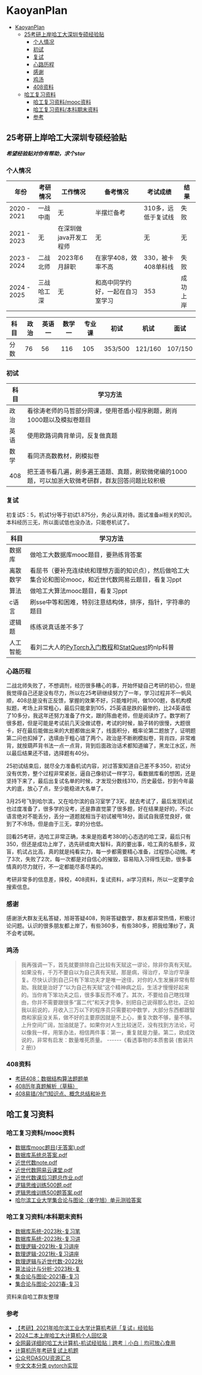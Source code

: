 # KaoyanPlan

- [KaoyanPlan](#kaoyanplan)
  - [25考研上岸哈工大深圳专硕经验贴](#25考研上岸哈工大深圳专硕经验贴)
    - [个人情况](#个人情况)
    - [初试](#初试)
    - [复试](#复试)
    - [心路历程](#心路历程)
    - [感谢](#感谢)
    - [鸡汤](#鸡汤)
    - [408资料](#408资料)
  - [哈工复习资料](#哈工复习资料)
    - [哈工复习资料/mooc资料](#哈工复习资料mooc资料)
    - [哈工复习资料/本科期末资料](#哈工复习资料本科期末资料)
    - [参考](#参考)

## 25考研上岸哈工大深圳专硕经验贴

***希望经验贴对你有帮助，求个star***

### 个人情况

|年份|考研情况|工作情况|备考情况|考试成绩|结果|
| ---- | ---- | ---- | ---- | ---- | ---- |
|2020 - 2021|一战中南|无|半摆烂备考|310多，远低于复试线|失败|
|2021 - 2023|无|在深圳做java开发工程师|无|无|无|
|2023 - 2024|二战北师|2023年6月辞职|在家学408，效率不高|330，被卡408单科线|失败|
|2024 - 2025|三战哈工深|无|和高中同学约好，一起在自习室学习|353|成功上岸|

|科目|政治|英语一|数学一|专业课|初试|机试|面试|
|----|----|----|----|----|----|----|----|
|分数|76|56|116|105|353/500|121/160|107/150| 

### 初试
|科目|学习方法|
|--|--|
|政治|看徐涛老师的马哲部分网课，使用苍盾小程序刷题，刷肖1000题以及模拟卷题目|
|英语|使用欧路词典背单词，反复做真题|
|数学|看同济高数教材，刷模拟卷|
|408|把王道书看几遍，刷多遍王道题、真题，刷软微佬编的1000题，可以加浙大软微考研群，群友回答问题比较积极| 

### 复试
初复试5：5，机试1分等于初试1.875分，务必认真对待。面试准备ai相关的知识。本科经历三无，所以面试低也没办法，只能卷机试了。

|科目|学习方法|
|--|--|
|数据库|做哈工大数据库mooc题目，要熟练背答案|
|离散数学|看屈书（要补充连续统和理想方面的知识点），然后做哈工大集合论和图论mooc，和近世代数网易云题目，看复习ppt|
|算法|做哈工大算法mooc题目，看复习ppt|
|c语言|刷sse中等和困难，特别注意结构体，排序，指针，字符串的题目| 
|逻辑题|练练说真话差不多了| 
|人工智能|看刘二大人的[PyTorch入门教程](https://www.bilibili.com/video/BV1Y7411d7Ys)和[StatQuest](https://www.bilibili.com/video/BV1Km421u7uu)的nlp科普|

### 心路历程
二战北师失败了，不想调剂，经历很多糟心的事，开始怀疑自己考研的初心，但是我觉得自己还是没有尽力，所以在25考研继续努力了一年，学习过程并不一帆风顺，408总是没有正反馈，掌握的效果不好，只能堆时间，做1000题，各机构模拟题，考场上非常粗心，最后只能拿到105，25英语是跌的最惨的，比24英语低了10多分，我这年还努力准备了作文，跟的陈曲老师，但是阅读炸了。数学刷了很多题，但是可能是考试前几天没做试卷，考试的时候，脑子转的很慢，大题很卡，好在最后能做出来的大题都做出来了，线面积分，概率论第二题放了，证明题第二问也扣掉了，选填由于粗心错了两个。政治是不断刷模拟卷，背肖四，非常难背，就按葫芦背书法一点一点背，背到后面政治话术都知道编了，黑龙江水区，所以最后结果还不错，选择题有40分。

25初试结束后，就尽全力准备机试内容，对过答案知道自己差不多350，初试分没有优势，整个过程非常紧张，逼自己像初试一样学习，看数据库看的想困，还是坚持下来了，最后出复试名单的时候，才发现分数线310，历史最低，抄到今年最大的底，放心了点，至少能稳进大名单了。

3月25号飞到哈尔滨，又在哈尔滨的自习室学了3天，就去考试了，最后发现机试也过度准备了，很多学的没考，还是靠直觉蒙了很多题，好在结果是好的，不过c语言绝对不能丢分，丢分一道题就相当于初试被甩18分。面试自我感觉良好，做到了不冷场，但是由于三无，拿的分也低。

回看25考研，选哈工非常正确，本来是抱着考380的心态选的哈工深，最后只有350，但还是成功上岸了，选先研或南大智科，真的要出事，哈工真的名额多，双盲，机试占比高，真的就是纯看实力，每一步都需要精心准备，过程惊心动魄。考了3次，失败了2次，每一次都是对自信心的摧毁，容易陷入习得性无助，很多事情真的尽力就行，不一定都能尽善尽美的。

考研非常多的信息差，择校，408资料，复试资料，ai学习资料，所以一定要学会搜索信息。


### 感谢

感谢浙大群友无私答疑，旭哥答疑408，狗哥答疑数学，群友都非常热情，积极讨论问题。认识的很多朋友都上岸了，有些360多，有些380多，把我给薄纱了，真不会考试啊。

### 鸡汤
>我再强调一下，首先就要排除自己比较有天赋这一谬论，除非你真有天赋。如果没有，千万不要自以为自己真有天赋，那是病，得治疗，早治疗早康复。尽快认识到自己只有下笨功夫才是唯一途径，对你的人生发展非常有帮助。我就是治好了“以为自己有天赋”这个精神病之后，生活才慢慢好起来的。当你肯下笨功夫之后，很多事反而不难了。其次，不要给自己瞎找理由，你并不需要跟很多“富二代”和天才竞争，别把自己说得那么悲壮。正如我以前说的，月收入三万以下的程序员只需要初中数学，大部分东西都跟智商和家庭没关系，做不好的主要原因就是不上心，重复次数不够，量不够。上升空间广阔，加油就是了。如果你对人生比较迷茫，没有找到方法论，可以像我一样，用笨办法，相信两件事：第一，重复就是力量。第二，欧成效说的，非常有启发：数量堆死质量。 ------《看透事物的本质套装 (套装共 2 册)》

### 408资料
- [考研408：数据结构算法题题单](https://zhuanlan.zhihu.com/p/712065889)
- [408历年真题解析（草稿）](https://zhuanlan.zhihu.com/p/3484668199)
- [408易错/冷门知识点、概念总结和补充](https://zhuanlan.zhihu.com/p/716450750)



## 哈工复习资料
### 哈工复习资料/mooc资料
- [数据库mooc题目(无答案).pdf](哈工复习资料/mooc资料/数据库mooc题目(无答案).pdf)
- [数据库系统总答案.pdf](哈工复习资料/mooc资料/数据库系统总答案.pdf)
- [近世代数note.pdf](哈工复习资料/mooc资料/近世代数note.pdf)
- [近世代数网易云课堂.pdf](哈工复习资料/mooc资料/近世代数网易云课堂.pdf)
- [近世代数课后习题总作业.pdf](哈工复习资料/mooc资料/近世代数课后习题总作业.pdf)
- [逻辑思维训练500题.pdf](哈工复习资料/mooc资料/逻辑思维训练500题.pdf)
- [逻辑思维训练500题答案.pdf](哈工复习资料/mooc资料/逻辑思维训练500题答案.pdf)
- [哈尔滨工业大学集合论与图论（姜守旭）单元测验答案](https://www.bilibili.com/read/readlist/rl702088)

### 哈工复习资料/本科期末资料
- [数据库系统-2023秋-复习笔](哈工复习资料/本科期末资料/数据库系统-2023秋-复习笔)
- [数据库系统-2023秋-复习讲](哈工复习资料/本科期末资料/数据库系统-2023秋-复习讲)
- [数理逻辑-2021秋-复习讲座](哈工复习资料/本科期末资料/数理逻辑-2021秋-复习讲座)
- [数理逻辑-2021秋-复习讲座](哈工复习资料/本科期末资料/数理逻辑-2021秋-复习讲座)
- [数理逻辑与近世代数-2022秋](哈工复习资料/本科期末资料/数理逻辑与近世代数-2022秋)
- [算法设计与分析-2023秋-复](哈工复习资料/本科期末资料/算法设计与分析-2023秋-复)
- [集合论与图论-2021春-复习](哈工复习资料/本科期末资料/集合论与图论-2021春-复习)
- [集合论与图论-2021春-复习](哈工复习资料/本科期末资料/集合论与图论-2021春-复习) 

资料来自哈工群友整理

### 参考
- [【考研】2021年哈尔滨工业大学计算机考研「复试」经验贴](https://blog.csdn.net/Stu_YangPeng/article/details/114703203)
- [2024二本上岸哈工大计算机个人回忆录](https://zhuanlan.zhihu.com/p/691893927)
- [全网最详细的哈工大计算机-机试经验贴｜跨考｜小白｜均可放心食用](https://zhuanlan.zhihu.com/p/342102658)
- [计算机历年考研复试上机题](https://www.nowcoder.com/ta/hit-kaoyan)
- [公众号DASOU资源汇总](https://docs.qq.com/doc/DYWdjYmNUbmpmUXlv)
- [中文文本分类 pytorch实现](https://zhuanlan.zhihu.com/p/73176084)


